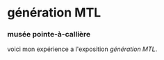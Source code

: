 # génération MTL #
### musée pointe-à-callière ###

voici mon expérience a l'exposition *génération MTL*.

<img scr="banque/visite_individuel/image/canadien_mtl.jpeg">
